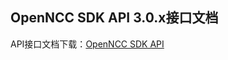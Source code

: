 ## OpenNCC SDK API 3.0.x接口文档
  API接口文档下载：[OpenNCC SDK API](https://gitee.com/eyecloud/openncc/tree/master/openncc/SDK/docs/WordPdf/ch)


